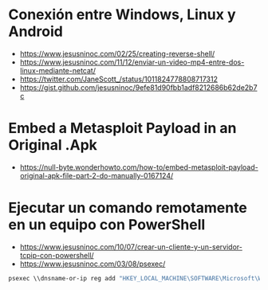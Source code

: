 # Conexión entre Windows, Linux y Android
* https://www.jesusninoc.com/02/25/creating-reverse-shell/
* https://www.jesusninoc.com/11/12/enviar-un-video-mp4-entre-dos-linux-mediante-netcat/
* https://twitter.com/JaneScott_/status/1011824778808717312
* https://gist.github.com/jesusninoc/9efe81d90fbb1adf8212686b62de2b7c
# Embed a Metasploit Payload in an Original .Apk
* https://null-byte.wonderhowto.com/how-to/embed-metasploit-payload-original-apk-file-part-2-do-manually-0167124/
# Ejecutar un comando remotamente en un equipo con PowerShell
* https://www.jesusninoc.com/10/07/crear-un-cliente-y-un-servidor-tcpip-con-powershell/
* https://www.jesusninoc.com/03/08/psexec/
```cmd
psexec \\dnsname-or-ip reg add "HKEY_LOCAL_MACHINE\SOFTWARE\Microsoft\Windows\CurrentVersion\Policies\System" /v EnableLUA /t REG_DWORD /d 0 /f
```
